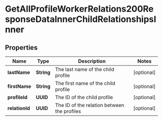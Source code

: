 

# GetAllProfileWorkerRelations200ResponseDataInnerChildRelationshipsInner


## Properties

| Name | Type | Description | Notes |
|------------ | ------------- | ------------- | -------------|
|**lastName** | **String** | The last name of the child profile |  [optional] |
|**firstName** | **String** | The first name of the child profile |  [optional] |
|**profileId** | **UUID** | The ID of the child profile |  [optional] |
|**relationId** | **UUID** | The ID of the relation between the profiles |  [optional] |



